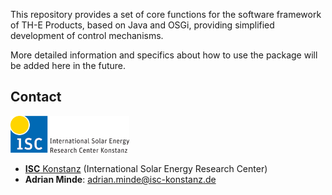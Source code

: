 This repository provides a set of core functions for the software framework of TH-E Products, based on Java and OSGi, providing simplified development of control mechanisms.

More detailed information and specifics about how to use the package will be added here in the future.


## Contact

![ISC logo](docs/img/isc-logo.png)

- [**ISC** Konstanz](http://isc-konstanz.de/) (International Solar Energy Research Center)
- **Adrian Minde**: adrian.minde@isc-konstanz.de
